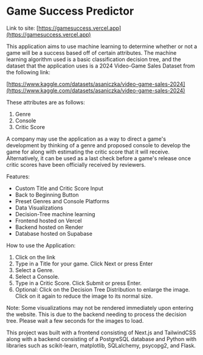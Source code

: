 # Game Success Predictor

Link to site: [https://gamesuccess.vercel.app](https://gamesuccess.vercel.app)

This application aims to use machine learning to determine whether or not a game will be a success based off of certain attributes. The machine learning algorithm used is a basic classification decision tree, and the dataset that the application uses is a 2024 Video-Game Sales Dataset from the following link:

[https://www.kaggle.com/datasets/asaniczka/video-game-sales-2024](https://www.kaggle.com/datasets/asaniczka/video-game-sales-2024)

These attributes are as follows:

1. Genre
2. Console
3. Critic Score

A company may use the application as a way to direct a game's development by thinking of a genre and proposed console to develop the game for along with estimating the critic score that it will receive. Alternatively, it can be used as a last check before a game's release once critic scores have been officially received by reviewers.

Features:

* Custom Title and Critic Score Input
* Back to Beginning Button
* Preset Genres and Console Platforms
* Data Visualizations
* Decision-Tree machine learning
* Frontend hosted on Vercel
* Backend hosted on Render
* Database hosted on Supabase

How to use the Application:

1. Click on the link
2. Type in a Title for your game. Click Next or press Enter
3. Select a Genre.
4. Select a Console.
5. Type in a Critic Score. Click Submit or press Enter.
6. Optional: Click on the Decision Tree Distribution to enlarge the image. Click on it again to reduce the image to its normal size.

Note: Some visualizations may not be rendered immediately upon entering the website. This is due to the backend needing to process the decision tree. Please wait a few seconds for the images to load.

This project was built with a frontend consisting of Next.js and TailwindCSS along with a backend consisting of a PostgreSQL database and Python with libraries such as scikit-learn, matplotlib, SQLalchemy, psycopg2, and Flask.
